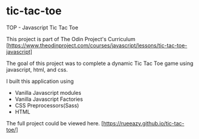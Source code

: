 # tic-tac-toe
TOP - Javascript Tic Tac Toe

This project is part of The Odin Project's Curriculum [https://www.theodinproject.com/courses/javascript/lessons/tic-tac-toe-javascript]

The goal of this project was to complete a dynamic Tic Tac Toe game using javascript, html, and css.

I built this application using 
- Vanilla Javascript modules
- Vanilla Javascript Factories
- CSS Preprocessors(Sass)
- HTML

The full project could be viewed here. [https://rueeazy.github.io/tic-tac-toe/]
